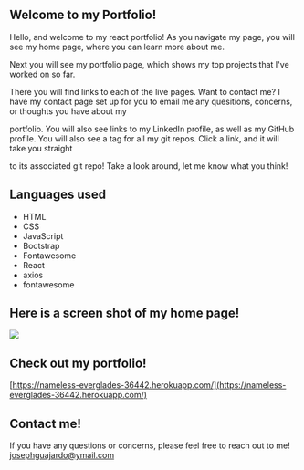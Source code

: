 ## Welcome to my Portfolio!

Hello, and welcome to my react portfolio! As you navigate my page, you will see my home page, where you can learn more about me.

Next you will see my portfolio page, which shows my top projects that I've worked on so far. 

There you will find links to each of the live pages. Want to contact me? I have my contact page set up for you to email me any quesitions, concerns, or thoughts you have about my 

portfolio. You will also see links to my LinkedIn profile, as well as my GitHub profile. You will also see a tag for all my git repos. Click a link, and it will take you straight 

to its associated git repo! Take a look around, let me know what you think!



## Languages used

- HTML
- CSS
- JavaScript
- Bootstrap
- Fontawesome
- React
- axios
- fontawesome



## Here is a screen shot of my home page!

![](Screenshot.png)

## Check out my portfolio!

[https://nameless-everglades-36442.herokuapp.com/](https://nameless-everglades-36442.herokuapp.com/)

## Contact me!

If you have any questions or concerns, please feel free to reach out to me! 
[josephguajardo@ymail.com](josephguajardo@ymail.com)

